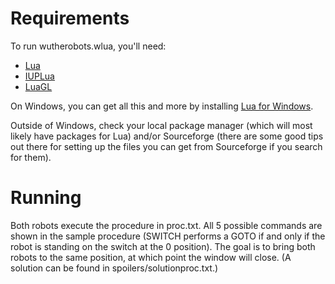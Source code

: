 # Requirements

To run wutherobots.wlua, you'll need:

- [Lua](http://lua.org)
- [IUPLua](http://www.tecgraf.puc-rio.br/iup/)
- [LuaGL](http://luagl.sourceforge.net/)

On Windows, you can get all this and more by installing [Lua for Windows](http://code.google.com/p/luaforwindows/downloads/detail?name=LuaForWindows_v5.1.4-40.exe).

Outside of Windows, check your local package manager (which will most likely have packages for Lua) and/or Sourceforge (there are some good tips out there for setting up the files you can get from Sourceforge if you search for them).

# Running
Both robots execute the procedure in proc.txt. All 5 possible commands are shown in the sample procedure (SWITCH performs a GOTO if and only if the robot is standing on the switch at the 0 position). The goal is to bring both robots to the same position, at which point the window will close. (A solution can be found in spoilers/solutionproc.txt.)
